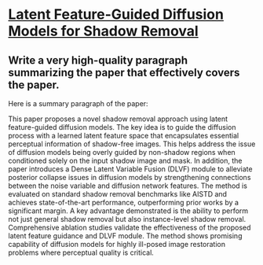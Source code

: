 # [Latent Feature-Guided Diffusion Models for Shadow Removal](https://arxiv.org/abs/2312.02156)

## Write a very high-quality paragraph summarizing the paper that effectively covers the paper.

 Here is a summary paragraph of the paper:

This paper proposes a novel shadow removal approach using latent feature-guided diffusion models. The key idea is to guide the diffusion process with a learned latent feature space that encapsulates essential perceptual information of shadow-free images. This helps address the issue of diffusion models being overly guided by non-shadow regions when conditioned solely on the input shadow image and mask. In addition, the paper introduces a Dense Latent Variable Fusion (DLVF) module to alleviate posterior collapse issues in diffusion models by strengthening connections between the noise variable and diffusion network features. The method is evaluated on standard shadow removal benchmarks like AISTD and achieves state-of-the-art performance, outperforming prior works by a significant margin. A key advantage demonstrated is the ability to perform not just general shadow removal but also instance-level shadow removal. Comprehensive ablation studies validate the effectiveness of the proposed latent feature guidance and DLVF module. The method shows promising capability of diffusion models for highly ill-posed image restoration problems where perceptual quality is critical.
